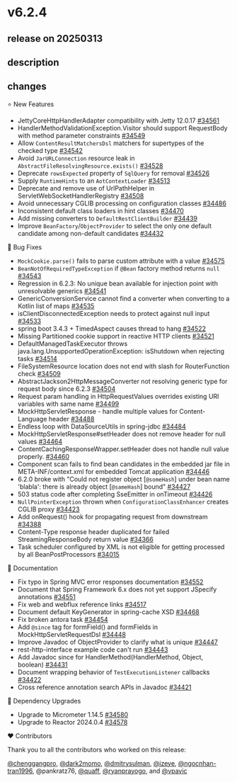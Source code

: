 # v6.2.4

## release on 20250313
## description
## changes
⭐ New Features

* JettyCoreHttpHandlerAdapter compatibility with Jetty 12.0.17 <a href="https://github.com/spring-projects/spring-framework/issues/34561" data-hovercard-type="issue" data-hovercard-url="/spring-projects/spring-framework/issues/34561/hovercard">#34561</a>
* HandlerMethodValidationException.Visitor should support RequestBody with method parameter constraints <a href="https://github.com/spring-projects/spring-framework/issues/34549" data-hovercard-type="issue" data-hovercard-url="/spring-projects/spring-framework/issues/34549/hovercard">#34549</a>
* Allow <code>ContentResultMatchersDsl</code> matchers for supertypes of the checked type <a href="https://github.com/spring-projects/spring-framework/pull/34542" data-hovercard-type="pull_request" data-hovercard-url="/spring-projects/spring-framework/pull/34542/hovercard">#34542</a>
* Avoid <code>JarURLConnection</code> resource leak in <code>AbstractFileResolvingResource.exists()</code> <a href="https://github.com/spring-projects/spring-framework/issues/34528" data-hovercard-type="issue" data-hovercard-url="/spring-projects/spring-framework/issues/34528/hovercard">#34528</a>
* Deprecate <code>rowsExpected</code> property of <code>SqlQuery</code> for removal <a href="https://github.com/spring-projects/spring-framework/pull/34526" data-hovercard-type="pull_request" data-hovercard-url="/spring-projects/spring-framework/pull/34526/hovercard">#34526</a>
* Supply <code>RuntimeHints</code> to an <code>AotContextLoader</code> <a href="https://github.com/spring-projects/spring-framework/issues/34513" data-hovercard-type="issue" data-hovercard-url="/spring-projects/spring-framework/issues/34513/hovercard">#34513</a>
* Deprecate and remove use of UrlPathHelper in ServletWebSocketHandlerRegistry <a href="https://github.com/spring-projects/spring-framework/issues/34508" data-hovercard-type="issue" data-hovercard-url="/spring-projects/spring-framework/issues/34508/hovercard">#34508</a>
* Avoid unnecessary CGLIB processing on configuration classes <a href="https://github.com/spring-projects/spring-framework/issues/34486" data-hovercard-type="issue" data-hovercard-url="/spring-projects/spring-framework/issues/34486/hovercard">#34486</a>
* Inconsistent default class loaders in hint classes <a href="https://github.com/spring-projects/spring-framework/issues/34470" data-hovercard-type="issue" data-hovercard-url="/spring-projects/spring-framework/issues/34470/hovercard">#34470</a>
* Add missing converters to <code>DefaultRestClientBuilder</code> <a href="https://github.com/spring-projects/spring-framework/issues/34439" data-hovercard-type="issue" data-hovercard-url="/spring-projects/spring-framework/issues/34439/hovercard">#34439</a>
* Improve <code>BeanFactory</code>/<code>ObjectProvider</code> to select the only one default candidate among non-default candidates <a href="https://github.com/spring-projects/spring-framework/issues/34432" data-hovercard-type="issue" data-hovercard-url="/spring-projects/spring-framework/issues/34432/hovercard">#34432</a>

🐞 Bug Fixes

* <code>MockCookie.parse()</code> fails to parse custom attribute with a value <a href="https://github.com/spring-projects/spring-framework/issues/34575" data-hovercard-type="issue" data-hovercard-url="/spring-projects/spring-framework/issues/34575/hovercard">#34575</a>
* <code>BeanNotOfRequiredTypeException</code> if <code>@Bean</code> factory method returns <code>null</code> <a href="https://github.com/spring-projects/spring-framework/issues/34543" data-hovercard-type="issue" data-hovercard-url="/spring-projects/spring-framework/issues/34543/hovercard">#34543</a>
* Regression in 6.2.3: No unique bean available for injection point with unresolvable generics <a href="https://github.com/spring-projects/spring-framework/issues/34541" data-hovercard-type="issue" data-hovercard-url="/spring-projects/spring-framework/issues/34541/hovercard">#34541</a>
* GenericConversionService cannot find a converter when converting to a Kotlin list of maps <a href="https://github.com/spring-projects/spring-framework/issues/34535" data-hovercard-type="issue" data-hovercard-url="/spring-projects/spring-framework/issues/34535/hovercard">#34535</a>
* isClientDisconnectedException needs to protect against null input <a href="https://github.com/spring-projects/spring-framework/issues/34533" data-hovercard-type="issue" data-hovercard-url="/spring-projects/spring-framework/issues/34533/hovercard">#34533</a>
* spring boot 3.4.3 + TimedAspect causes thread to hang <a href="https://github.com/spring-projects/spring-framework/issues/34522" data-hovercard-type="issue" data-hovercard-url="/spring-projects/spring-framework/issues/34522/hovercard">#34522</a>
* Missing Partitioned cookie support in reactive HTTP clients <a href="https://github.com/spring-projects/spring-framework/pull/34521" data-hovercard-type="pull_request" data-hovercard-url="/spring-projects/spring-framework/pull/34521/hovercard">#34521</a>
* DefaultManagedTaskExecutor throws java.lang.UnsupportedOperationException: isShutdown when rejecting tasks <a href="https://github.com/spring-projects/spring-framework/issues/34514" data-hovercard-type="issue" data-hovercard-url="/spring-projects/spring-framework/issues/34514/hovercard">#34514</a>
* FileSystemResource location does not end with slash for RouterFunction check <a href="https://github.com/spring-projects/spring-framework/issues/34509" data-hovercard-type="issue" data-hovercard-url="/spring-projects/spring-framework/issues/34509/hovercard">#34509</a>
* AbstractJackson2HttpMessageConverter not resolving generic type for request body since 6.2.3 <a href="https://github.com/spring-projects/spring-framework/issues/34504" data-hovercard-type="issue" data-hovercard-url="/spring-projects/spring-framework/issues/34504/hovercard">#34504</a>
* Request param handling in HttpRequestValues overrides existing URI variables with same name <a href="https://github.com/spring-projects/spring-framework/issues/34499" data-hovercard-type="issue" data-hovercard-url="/spring-projects/spring-framework/issues/34499/hovercard">#34499</a>
* MockHttpServletResponse - handle multiple values for Content-Language header <a href="https://github.com/spring-projects/spring-framework/issues/34488" data-hovercard-type="issue" data-hovercard-url="/spring-projects/spring-framework/issues/34488/hovercard">#34488</a>
* Endless loop with DataSourceUtils in spring-jdbc <a href="https://github.com/spring-projects/spring-framework/issues/34484" data-hovercard-type="issue" data-hovercard-url="/spring-projects/spring-framework/issues/34484/hovercard">#34484</a>
* MockHttpServletResponse#setHeader does not remove header for null values <a href="https://github.com/spring-projects/spring-framework/issues/34464" data-hovercard-type="issue" data-hovercard-url="/spring-projects/spring-framework/issues/34464/hovercard">#34464</a>
* ContentCachingResponseWrapper.setHeader does not handle null value properly. <a href="https://github.com/spring-projects/spring-framework/issues/34460" data-hovercard-type="issue" data-hovercard-url="/spring-projects/spring-framework/issues/34460/hovercard">#34460</a>
* Component scan fails to find bean candidates in the embedded jar file in META-INF/context.xml for embedded Tomcat application <a href="https://github.com/spring-projects/spring-framework/issues/34446" data-hovercard-type="issue" data-hovercard-url="/spring-projects/spring-framework/issues/34446/hovercard">#34446</a>
* 6.2.0 broke with "Could not register object [<code>@someHash</code>] under bean name 'blabla': there is already object [<code>@sameHash</code>] bound" <a href="https://github.com/spring-projects/spring-framework/issues/34427" data-hovercard-type="issue" data-hovercard-url="/spring-projects/spring-framework/issues/34427/hovercard">#34427</a>
* 503 status code after completing SseEmitter in onTimeout <a href="https://github.com/spring-projects/spring-framework/issues/34426" data-hovercard-type="issue" data-hovercard-url="/spring-projects/spring-framework/issues/34426/hovercard">#34426</a>
* <code>NullPointerException</code> thrown when <code>ConfigurationClassEnhancer</code> creates CGLIB proxy <a href="https://github.com/spring-projects/spring-framework/issues/34423" data-hovercard-type="issue" data-hovercard-url="/spring-projects/spring-framework/issues/34423/hovercard">#34423</a>
* Add onRequest() hook for propagating request from downstream <a href="https://github.com/spring-projects/spring-framework/pull/34388" data-hovercard-type="pull_request" data-hovercard-url="/spring-projects/spring-framework/pull/34388/hovercard">#34388</a>
* Content-Type response header duplicated for failed StreamingResponseBody return value <a href="https://github.com/spring-projects/spring-framework/issues/34366" data-hovercard-type="issue" data-hovercard-url="/spring-projects/spring-framework/issues/34366/hovercard">#34366</a>
* Task scheduler configured by XML is not eligible for getting processed by all BeanPostProcessors <a href="https://github.com/spring-projects/spring-framework/issues/34015" data-hovercard-type="issue" data-hovercard-url="/spring-projects/spring-framework/issues/34015/hovercard">#34015</a>

📔 Documentation

* Fix typo in Spring MVC error responses documentation <a href="https://github.com/spring-projects/spring-framework/pull/34552" data-hovercard-type="pull_request" data-hovercard-url="/spring-projects/spring-framework/pull/34552/hovercard">#34552</a>
* Document that Spring Framework 6.x does not yet support JSpecify annotations <a href="https://github.com/spring-projects/spring-framework/issues/34551" data-hovercard-type="issue" data-hovercard-url="/spring-projects/spring-framework/issues/34551/hovercard">#34551</a>
* Fix web and webflux reference links <a href="https://github.com/spring-projects/spring-framework/pull/34517" data-hovercard-type="pull_request" data-hovercard-url="/spring-projects/spring-framework/pull/34517/hovercard">#34517</a>
* Document default KeyGenerator in spring-cache XSD <a href="https://github.com/spring-projects/spring-framework/pull/34468" data-hovercard-type="pull_request" data-hovercard-url="/spring-projects/spring-framework/pull/34468/hovercard">#34468</a>
* Fix broken antora task <a href="https://github.com/spring-projects/spring-framework/issues/34454" data-hovercard-type="issue" data-hovercard-url="/spring-projects/spring-framework/issues/34454/hovercard">#34454</a>
* Add <code>@since</code> tag for formField() and formFields in MockHttpServletRequestDsl <a href="https://github.com/spring-projects/spring-framework/pull/34448" data-hovercard-type="pull_request" data-hovercard-url="/spring-projects/spring-framework/pull/34448/hovercard">#34448</a>
* Improve Javadoc of ObjectProvider to clarify what is unique <a href="https://github.com/spring-projects/spring-framework/pull/34447" data-hovercard-type="pull_request" data-hovercard-url="/spring-projects/spring-framework/pull/34447/hovercard">#34447</a>
* rest-http-interface example code can't run <a href="https://github.com/spring-projects/spring-framework/issues/34443" data-hovercard-type="issue" data-hovercard-url="/spring-projects/spring-framework/issues/34443/hovercard">#34443</a>
* Add Javadoc since for HandlerMethod(HandlerMethod, Object, boolean) <a href="https://github.com/spring-projects/spring-framework/pull/34431" data-hovercard-type="pull_request" data-hovercard-url="/spring-projects/spring-framework/pull/34431/hovercard">#34431</a>
* Document wrapping behavior of <code>TestExecutionListener</code> callbacks <a href="https://github.com/spring-projects/spring-framework/issues/34422" data-hovercard-type="issue" data-hovercard-url="/spring-projects/spring-framework/issues/34422/hovercard">#34422</a>
* Cross reference annotation search APIs in Javadoc <a href="https://github.com/spring-projects/spring-framework/issues/34421" data-hovercard-type="issue" data-hovercard-url="/spring-projects/spring-framework/issues/34421/hovercard">#34421</a>

🔨 Dependency Upgrades

* Upgrade to Micrometer 1.14.5 <a href="https://github.com/spring-projects/spring-framework/issues/34580" data-hovercard-type="issue" data-hovercard-url="/spring-projects/spring-framework/issues/34580/hovercard">#34580</a>
* Upgrade to Reactor 2024.0.4 <a href="https://github.com/spring-projects/spring-framework/issues/34578" data-hovercard-type="issue" data-hovercard-url="/spring-projects/spring-framework/issues/34578/hovercard">#34578</a>

❤️ Contributors

Thank you to all the contributors who worked on this release:

<a class="user-mention notranslate" data-hovercard-type="user" data-hovercard-url="/users/chenggangpro/hovercard" data-octo-click="hovercard-link-click" data-octo-dimensions="link_type:self" href="https://github.com/chenggangpro">@chenggangpro</a>, <a class="user-mention notranslate" data-hovercard-type="user" data-hovercard-url="/users/dark2momo/hovercard" data-octo-click="hovercard-link-click" data-octo-dimensions="link_type:self" href="https://github.com/dark2momo">@dark2momo</a>, <a class="user-mention notranslate" data-hovercard-type="user" data-hovercard-url="/users/dmitrysulman/hovercard" data-octo-click="hovercard-link-click" data-octo-dimensions="link_type:self" href="https://github.com/dmitrysulman">@dmitrysulman</a>, <a class="user-mention notranslate" data-hovercard-type="user" data-hovercard-url="/users/izeye/hovercard" data-octo-click="hovercard-link-click" data-octo-dimensions="link_type:self" href="https://github.com/izeye">@izeye</a>, <a class="user-mention notranslate" data-hovercard-type="user" data-hovercard-url="/users/ngocnhan-tran1996/hovercard" data-octo-click="hovercard-link-click" data-octo-dimensions="link_type:self" href="https://github.com/ngocnhan-tran1996">@ngocnhan-tran1996</a>, @pankratz76, <a class="user-mention notranslate" data-hovercard-type="user" data-hovercard-url="/users/quaff/hovercard" data-octo-click="hovercard-link-click" data-octo-dimensions="link_type:self" href="https://github.com/quaff">@quaff</a>, <a class="user-mention notranslate" data-hovercard-type="user" data-hovercard-url="/users/ryanprayogo/hovercard" data-octo-click="hovercard-link-click" data-octo-dimensions="link_type:self" href="https://github.com/ryanprayogo">@ryanprayogo</a>, and <a class="user-mention notranslate" data-hovercard-type="user" data-hovercard-url="/users/vpavic/hovercard" data-octo-click="hovercard-link-click" data-octo-dimensions="link_type:self" href="https://github.com/vpavic">@vpavic</a>

